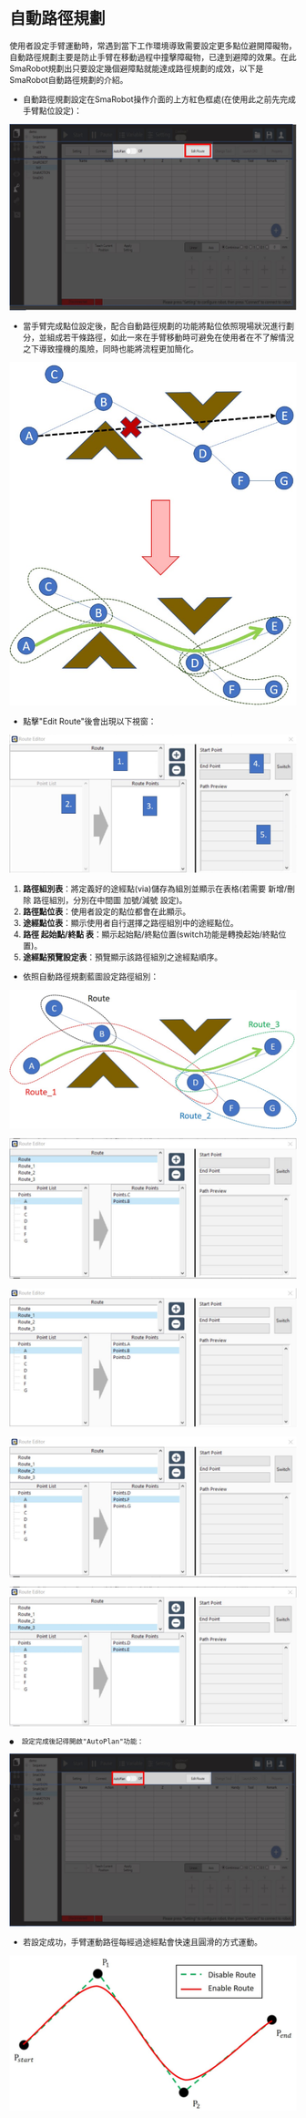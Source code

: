 # 自動路徑規劃

使用者設定手臂運動時，常遇到當下工作環境導致需要設定更多點位避開障礙物，自動路徑規劃主要是防止手臂在移動過程中撞擊障礙物，已達到避障的效果。在此SmaRobot規劃出只要設定幾個避障點就能達成路徑規劃的成效，以下是SmaRobot自動路徑規劃的介紹。

* 自動路徑規劃設定在SmaRobot操作介面的上方紅色框處\(在使用此之前先完成手臂點位設定\)：

![SmaRobot&#x4ECB;&#x9762;&#x8DEF;&#x5F91;&#x898F;&#x5283;&#x4F4D;&#x7F6E;](../.gitbook/assets/25.jpg)

* 當手臂完成點位設定後，配合自動路徑規劃的功能將點位依照現場狀況進行劃分，並組成若干條路徑，如此一來在手臂移動時可避免在使用者在不了解情況之下導致撞機的風險，同時也能將流程更加簡化。

![&#x81EA;&#x52D5;&#x8DEF;&#x5F91;&#x898F;&#x5283;&#x793A;&#x610F;&#x5716;](../.gitbook/assets/26.jpg)

* 點擊"Edit Route"後會出現以下視窗：

![](../.gitbook/assets/28-1.JPG)

1. **路徑組別表**：將定義好的途經點\(via\)儲存為組別並顯示在表格\(若需要 新增/刪除 路徑組別，分別在中間圖 加號/減號 設定\)。
2. **路徑點位表**：使用者設定的點位都會在此顯示。
3. **途經點位表**：顯示使用者自行選擇之路徑組別中的途經點位。
4. **路徑 起始點/終點 表**：顯示起始點/終點位置\(switch功能是轉換起始/終點位置\)。
5. **途經點預覽設定表**：預覽顯示該路徑組別之途經點順序。

* 依照自動路徑規劃藍圖設定路徑組別：

![&#x81EA;&#x52D5;&#x8DEF;&#x5F91;&#x898F;&#x5283;&#x85CD;&#x5716;](../.gitbook/assets/lu-jing-gui-hua-lan-tu.jpg)

![Route&#x8DEF;&#x5F91;&#x7D44;&#x5225;\(C-&amp;gt;B\)](../.gitbook/assets/lu-jing-gui-hua-1.JPG)

![Route\_1&#x8DEF;&#x5F91;&#x7D44;&#x5225;\(A-&amp;gt;B-&amp;gt;D\)](../.gitbook/assets/lu-jing-gui-hua-2.JPG)

![Route\_2&#x8DEF;&#x5F91;&#x7D44;&#x5225;\(D-&amp;gt;F-&amp;gt;G\)](../.gitbook/assets/lu-jing-gui-hua-3.JPG)

![Route\_3&#x8DEF;&#x5F91;&#x7D44;&#x5225;\(D-&amp;gt;E\)](../.gitbook/assets/lu-jing-gui-hua-4.JPG)

    ●  設定完成後記得開啟"AutoPlan"功能：

![](../.gitbook/assets/29.jpg)

* 若設定成功，手臂運動路徑每經過途經點會快速且圓滑的方式運動。

![](../.gitbook/assets/30.jpg)

